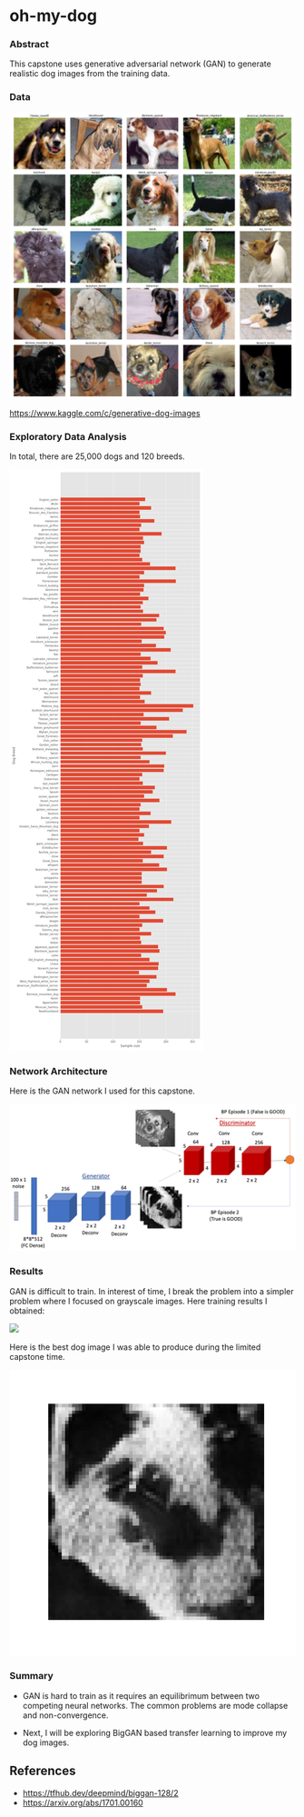 # oh-my-dog

### Abstract

This capstone uses generative adversarial network (GAN) to generate realistic dog images from the training data. 

### Data

![](./figures/dogs.png) 

https://www.kaggle.com/c/generative-dog-images



### Exploratory Data Analysis

In total, there are 25,000 dogs and 120 breeds.

![](./figures/dog_breed_distribution.png)  

### Network Architecture

Here is the GAN network I used for this capstone. 

![](./figures/my_gan.png)

### Results

GAN is difficult to train. In interest of time, I break the problem into a simpler problem where I focused on grayscale images. Here training results I obtained: 

![](./figures/dcgan-9.gif)

Here is the best dog image I was able to produce during the limited capstone time. 

![](./figures/image_at_epoch_1140.png)


### Summary

* GAN is hard to train as it requires an equilibrimum between two competing neural networks. The common problems are mode collapse and non-convergence. 

* Next, I will be exploring BigGAN based transfer learning to improve my dog images.

## References

* https://tfhub.dev/deepmind/biggan-128/2
* https://arxiv.org/abs/1701.00160


